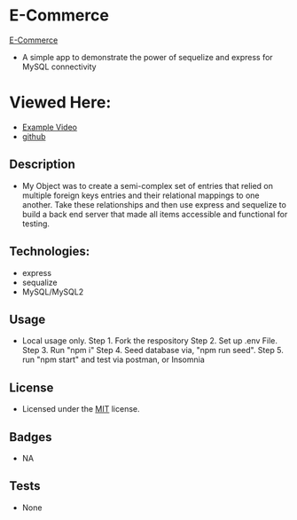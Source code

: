 # E-Commerce
[E-Commerce](https://github.com/JoeDonMalone/E-Commerce/)

- A simple app to demonstrate the power of sequelize and express for MySQL connectivity 



# Viewed Here:
- [Example Video](https://drive.google.com/file/d/1tREpklHdk9enVe5llRwSJnCQaIGn1JtB/view)
- [github](https://github.com/JoeDonMalone/E-Commerce)

## Description
- My Object was to create a semi-complex set of entries that relied on multiple foreign keys entries and their relational mappings to one another. Take these relationships and then use express and sequelize to build a back end server that made all items accessible and functional for testing.

## Technologies:
  *  express
  *  sequalize
  *  MySQL/MySQL2

## Usage
 - Local usage only. Step 1. Fork the respository Step 2. Set up .env File. Step 3. Run "npm i" Step 4. Seed database via, "npm run seed". Step 5. run "npm start" and test via postman, or Insomnia
## License
 - Licensed under the [MIT](./Assets/license.txt) license.
## Badges
 - NA

## Tests
 - None
